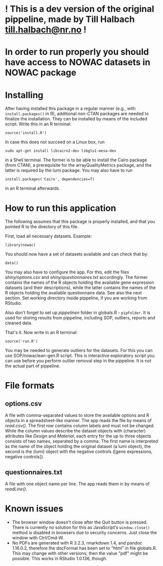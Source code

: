 # ! This is a dev version of the original pippeline, made by Till Halbach <till.halbach@nr.no> !
# In order to run properly you should have access to NOWAC datasets in NOWAC package

# Installing
After having installed this package in a regular manner (e.g., with `install.packages()` in R),
additional non-CTAN packages are needed to finalize the installation.
They can be installed by means of the included script. Write this in an R terminal:

```
source('install.R')
```

In case this does not succeed on a Linux box, run

```
sudo apt-get install libcairo2-dev libglu1-mesa-dev
```

in a Shell terminal. The former is to be able to install the Cairo package (from CTAN),
a prerequisite for the arrayQualityMetrics package, and the latter is required by the lumi
package. You may also have to run

```
install.packages('Cairo', dependencies=T)
```

in an R terminal afterwards.


# How to run this application

The following assumes that this package is properly installed,
and that you pointed R to the directory of this file.

First, load all necessary datasets. Example:

```
library(nowac)
```

You should now have a set of datasets available and can check that by:

```
data()
```

You may also have to configure the app.
For this, edit the files *shiny/options.csv* and *shiny/questionnaires.txt* accordingly.
The former contains the names of the R objects holding the available gene expression datasets
(and their descriptions), while the latter contains the names of the R objects holding the
available questionnaire data. See also the next section.
Set working directory inside pippeline, if you are working from RStudio.

Also don't forget to set up *pippelinen* folder in globals.R - ```pipFolder```. It is used for storing
results from pippeline, including SOP, outliers, reports and cleaned data.

That's it.
Now write in an R terminal:

```
source('run.R')
```

You may be needed to generate outliers for the datasets. For this you can use SOP/nowaclean-gen.R script.
This is interactive exploratory script you can use before you perform outlier removal step in the pippeline. It is not the actual part of pippeline.

# File formats

## options.csv

A file with comma-separated values to store the available options and R
objects in a spreadsheet-like manner. The app reads the file by means of
*read.csv()*.  The first row contains column labels and must not be
changed. While the column values describe the dataset objects with (character)
attributes like *Design* and *Material*, each entry for the up to three
objects consists of two names, separated by a comma. The first name is
interpreted as the name of the object holding the original dataset (a lumi
object), the second is the (lumi) object with the negative controls
([gene expressions, negative controls]).


## questionnaires.txt

A file with one object name per line.  The app reads them in by means of
*readLine()*.


# Known issues
* The browser window doesn't close after the Quit button is pressed.
  There is currently no solution for this as JavaScript's
  `window.close()` method is disabled in browsers due to security
  concerns. Just close the window with Ctrl/Cmd-W.
* No PDFs are generated with R 3.2.3, rmarkdown 1.4, and pandoc
  1.16.0.2, therefore the docFormat has been set to "html" in
  file globals.R. This may change with other versions; then the value
  "pdf" might be possible. This works in RStudio 1.0.136, though.
